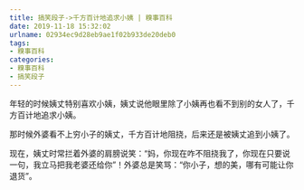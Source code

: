 ```yaml
---
title: 搞笑段子->千方百计地追求小姨 | 糗事百科
date: 2019-11-18 15:32:02
urlname: 02934ec9d28eb9ae1f02b933de20deb0
tags: 
- 糗事百科
categories:
- 糗事百科
- 搞笑段子
---
```

年轻的时候姨丈特别喜欢小姨，姨丈说他眼里除了小姨再也看不到别的女人了，千方百计地追求小姨。

那时候外婆看不上穷小子的姨丈，千方百计地阻挠，后来还是被姨丈追到小姨了。

现在，姨丈时常拦着外婆的肩膀说笑：“妈，你现在咋不阻挠我了，你现在只要说一句，我立马把我老婆还给你”！外婆总是笑骂：“你小子，想的美，哪有可能让你退货”。


